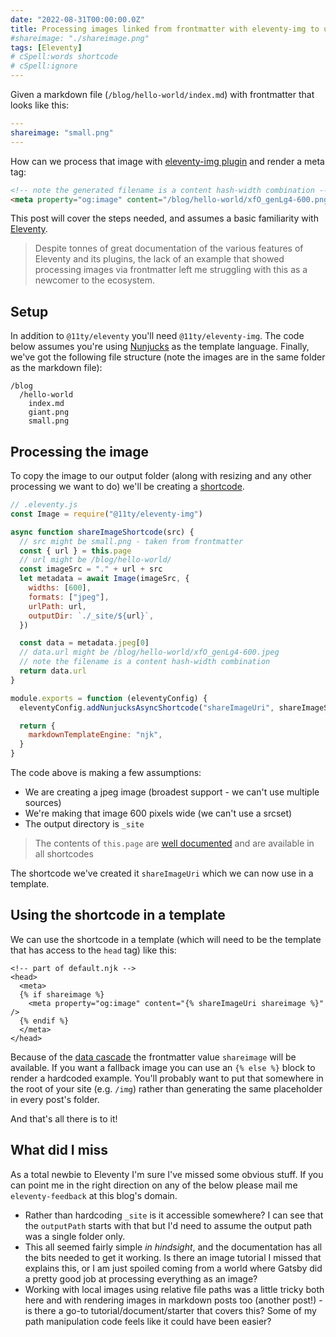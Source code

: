 ```yaml
---
date: "2022-08-31T00:00:00.0Z"
title: Processing images linked from frontmatter with eleventy-img to use in meta tags
#shareimage: "./shareimage.png"
tags: [Eleventy]
# cSpell:words shortcode
# cSpell:ignore
---
```


Given a markdown file (`/blog/hello-world/index.md`) with frontmatter that looks like this:

```yaml
---
shareimage: "small.png"
---
```

How can we process that image with [eleventy-img plugin] and render a meta tag:

```html
<!-- note the generated filename is a content hash-width combination -->
<meta property="og:image" content="/blog/hello-world/xfO_genLg4-600.png" />
```

This post will cover the steps needed, and assumes a basic familiarity with [Eleventy].

> Despite tonnes of great documentation of the various features of Eleventy and its plugins, the lack of an example that showed processing images via frontmatter left me struggling with this as a newcomer to the ecosystem.

## Setup

In addition to `@11ty/eleventy` you'll need `@11ty/eleventy-img`. The code below assumes you're using [Nunjucks] as the template language. Finally, we've got the following file structure (note the images are in the same folder as the markdown file):

```
/blog
  /hello-world
    index.md
    giant.png
    small.png
```

## Processing the image

To copy the image to our output folder (along with resizing and any other processing we want to do) we'll be creating a [shortcode].

```javascript
// .eleventy.js
const Image = require("@11ty/eleventy-img")

async function shareImageShortcode(src) {
  // src might be small.png - taken from frontmatter
  const { url } = this.page
  // url might be /blog/hello-world/
  const imageSrc = "." + url + src
  let metadata = await Image(imageSrc, {
    widths: [600],
    formats: ["jpeg"],
    urlPath: url,
    outputDir: `./_site/${url}`,
  })

  const data = metadata.jpeg[0]
  // data.url might be /blog/hello-world/xfO_genLg4-600.jpeg
  // note the filename is a content hash-width combination
  return data.url
}

module.exports = function (eleventyConfig) {
  eleventyConfig.addNunjucksAsyncShortcode("shareImageUri", shareImageShortcode)

  return {
    markdownTemplateEngine: "njk",
  }
}
```

The code above is making a few assumptions:

- We are creating a jpeg image (broadest support - we can't use multiple sources)
- We're making that image 600 pixels wide (we can't use a srcset)
- The output directory is `_site`

> The contents of `this.page` are [well documented][the page variable contents] and are available in all shortcodes

The shortcode we've created it `shareImageUri` which we can now use in a template.

## Using the shortcode in a template

We can use the shortcode in a template (which will need to be the template that has access to the `head` tag) like this:

```nunjucks
<!-- part of default.njk -->
<head>
  <meta>
  {% if shareimage %}
    <meta property="og:image" content="{% shareImageUri shareimage %}" />
  {% endif %}
  </meta>
</head>
```

Because of the [data cascade] the frontmatter value `shareimage` will be available. If you want a fallback image you can use an `{% else %}` block to render a hardcoded example. You'll probably want to put that somewhere in the root of your site (e.g. `/img`) rather than generating the same placeholder in every post's folder.

And that's all there is to it!

## What did I miss

As a total newbie to Eleventy I'm sure I've missed some obvious stuff. If you can point me in the right direction on any of the below please mail me `eleventy-feedback` at this blog's domain.

- Rather than hardcoding `_site` is it accessible somewhere? I can see that the `outputPath` starts with that but I'd need to assume the output path was a single folder only.
- This all seemed fairly simple _in hindsight_, and the documentation has all the bits needed to get it working. Is there an image tutorial I missed that explains this, or I am just spoiled coming from a world where Gatsby did a pretty good job at processing everything as an image?
- Working with local images using relative file paths was a little tricky both here and with rendering images in markdown posts too (another post!) - is there a go-to tutorial/document/starter that covers this? Some of my path manipulation code feels like it could have been easier?

[eleventy]: https://www.11ty.dev/docs/
[eleventy-img plugin]: https://www.11ty.dev/docs/plugins/image/
[the page variable contents]: https://www.11ty.dev/docs/data-eleventy-supplied/#page-variable-contents
[data cascade]: https://www.11ty.dev/docs/data-cascade/
[nunjucks]: https://www.11ty.dev/docs/languages/nunjucks/
[shortcode]: https://www.11ty.dev/docs/shortcodes/
